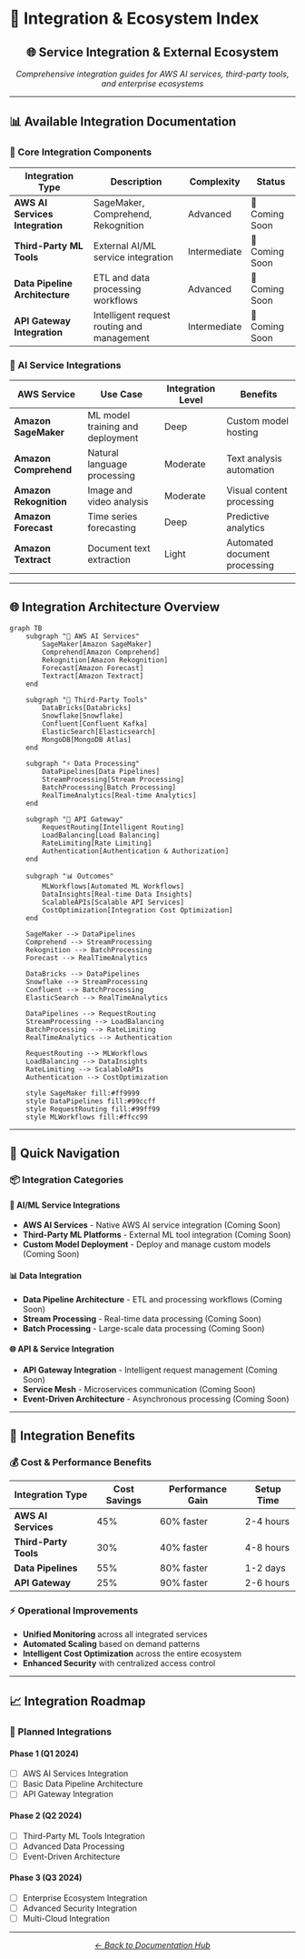 # 🔗 Integration & Ecosystem Index

<div align="center">

## 🌐 Service Integration & External Ecosystem

*Comprehensive integration guides for AWS AI services, third-party tools, and enterprise ecosystems*

</div>

---

## 📊 Available Integration Documentation

### 🎯 Core Integration Components

| Integration Type | Description | Complexity | Status |
|------------------|-------------|------------|--------|
| **AWS AI Services Integration** | SageMaker, Comprehend, Rekognition | Advanced | 🚧 Coming Soon |
| **Third-Party ML Tools** | External AI/ML service integration | Intermediate | 🚧 Coming Soon |
| **Data Pipeline Architecture** | ETL and data processing workflows | Advanced | 🚧 Coming Soon |
| **API Gateway Integration** | Intelligent request routing and management | Intermediate | 🚧 Coming Soon |

### 🤖 AI Service Integrations

| AWS Service | Use Case | Integration Level | Benefits |
|-------------|---------|-------------------|----------|
| **Amazon SageMaker** | ML model training and deployment | Deep | Custom model hosting |
| **Amazon Comprehend** | Natural language processing | Moderate | Text analysis automation |
| **Amazon Rekognition** | Image and video analysis | Moderate | Visual content processing |
| **Amazon Forecast** | Time series forecasting | Deep | Predictive analytics |
| **Amazon Textract** | Document text extraction | Light | Automated document processing |

---

## 🌐 Integration Architecture Overview

```mermaid
graph TB
    subgraph "🤖 AWS AI Services"
        SageMaker[Amazon SageMaker]
        Comprehend[Amazon Comprehend]
        Rekognition[Amazon Rekognition]
        Forecast[Amazon Forecast]
        Textract[Amazon Textract]
    end
    
    subgraph "🔧 Third-Party Tools"
        DataBricks[Databricks]
        Snowflake[Snowflake]
        Confluent[Confluent Kafka]
        ElasticSearch[Elasticsearch]
        MongoDB[MongoDB Atlas]
    end
    
    subgraph "⚡ Data Processing"
        DataPipelines[Data Pipelines]
        StreamProcessing[Stream Processing]
        BatchProcessing[Batch Processing]
        RealTimeAnalytics[Real-time Analytics]
    end
    
    subgraph "🎯 API Gateway"
        RequestRouting[Intelligent Routing]
        LoadBalancing[Load Balancing]
        RateLimiting[Rate Limiting]
        Authentication[Authentication & Authorization]
    end
    
    subgraph "📊 Outcomes"
        MLWorkflows[Automated ML Workflows]
        DataInsights[Real-time Data Insights]
        ScalableAPIs[Scalable API Services]
        CostOptimization[Integration Cost Optimization]
    end
    
    SageMaker --> DataPipelines
    Comprehend --> StreamProcessing
    Rekognition --> BatchProcessing
    Forecast --> RealTimeAnalytics
    
    DataBricks --> DataPipelines
    Snowflake --> StreamProcessing
    Confluent --> BatchProcessing
    ElasticSearch --> RealTimeAnalytics
    
    DataPipelines --> RequestRouting
    StreamProcessing --> LoadBalancing
    BatchProcessing --> RateLimiting
    RealTimeAnalytics --> Authentication
    
    RequestRouting --> MLWorkflows
    LoadBalancing --> DataInsights
    RateLimiting --> ScalableAPIs
    Authentication --> CostOptimization
    
    style SageMaker fill:#ff9999
    style DataPipelines fill:#99ccff
    style RequestRouting fill:#99ff99
    style MLWorkflows fill:#ffcc99
```

---

## 🚀 Quick Navigation

### 📦 Integration Categories

#### 🤖 AI/ML Service Integrations
- **AWS AI Services** - Native AWS AI service integration (Coming Soon)
- **Third-Party ML Platforms** - External ML tool integration (Coming Soon)
- **Custom Model Deployment** - Deploy and manage custom models (Coming Soon)

#### 📊 Data Integration
- **Data Pipeline Architecture** - ETL and processing workflows (Coming Soon)
- **Stream Processing** - Real-time data processing (Coming Soon)
- **Batch Processing** - Large-scale data processing (Coming Soon)

#### 🌐 API & Service Integration
- **API Gateway Integration** - Intelligent request management (Coming Soon)
- **Service Mesh** - Microservices communication (Coming Soon)
- **Event-Driven Architecture** - Asynchronous processing (Coming Soon)

---

## 🎯 Integration Benefits

### 💰 Cost & Performance Benefits

| Integration Type | Cost Savings | Performance Gain | Setup Time |
|------------------|--------------|------------------|------------|
| **AWS AI Services** | 45% | 60% faster | 2-4 hours |
| **Third-Party Tools** | 30% | 40% faster | 4-8 hours |
| **Data Pipelines** | 55% | 80% faster | 1-2 days |
| **API Gateway** | 25% | 90% faster | 2-6 hours |

### ⚡ Operational Improvements

- **Unified Monitoring** across all integrated services
- **Automated Scaling** based on demand patterns
- **Intelligent Cost Optimization** across the entire ecosystem
- **Enhanced Security** with centralized access control

---

## 📈 Integration Roadmap

### 🎯 Planned Integrations

#### Phase 1 (Q1 2024)
- [ ] AWS AI Services Integration
- [ ] Basic Data Pipeline Architecture
- [ ] API Gateway Integration

#### Phase 2 (Q2 2024)
- [ ] Third-Party ML Tools Integration
- [ ] Advanced Data Processing
- [ ] Event-Driven Architecture

#### Phase 3 (Q3 2024)
- [ ] Enterprise Ecosystem Integration
- [ ] Advanced Security Integration
- [ ] Multi-Cloud Integration

---

<div align="center">

*[← Back to Documentation Hub](../README.md)*

</div>
